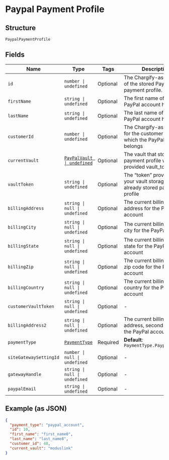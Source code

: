 
# Paypal Payment Profile

## Structure

`PaypalPaymentProfile`

## Fields

| Name | Type | Tags | Description |
|  --- | --- | --- | --- |
| `id` | `number \| undefined` | Optional | The Chargify-assigned ID of the stored PayPal payment profile. |
| `firstName` | `string \| undefined` | Optional | The first name of the PayPal account holder |
| `lastName` | `string \| undefined` | Optional | The last name of the PayPal account holder |
| `customerId` | `number \| undefined` | Optional | The Chargify-assigned id for the customer record to which the PayPal account belongs |
| `currentVault` | [`PayPalVault \| undefined`](../../doc/models/pay-pal-vault.md) | Optional | The vault that stores the payment profile with the provided vault_token. |
| `vaultToken` | `string \| undefined` | Optional | The “token” provided by your vault storage for an already stored payment profile |
| `billingAddress` | `string \| null \| undefined` | Optional | The current billing street address for the PayPal account |
| `billingCity` | `string \| null \| undefined` | Optional | The current billing address city for the PayPal account |
| `billingState` | `string \| null \| undefined` | Optional | The current billing address state for the PayPal account |
| `billingZip` | `string \| null \| undefined` | Optional | The current billing address zip code for the PayPal account |
| `billingCountry` | `string \| null \| undefined` | Optional | The current billing address country for the PayPal account |
| `customerVaultToken` | `string \| null \| undefined` | Optional | - |
| `billingAddress2` | `string \| null \| undefined` | Optional | The current billing street address, second line, for the PayPal account |
| `paymentType` | [`PaymentType`](../../doc/models/payment-type.md) | Required | **Default**: `PaymentType.PaypalAccount` |
| `siteGatewaySettingId` | `number \| null \| undefined` | Optional | - |
| `gatewayHandle` | `string \| null \| undefined` | Optional | - |
| `paypalEmail` | `string \| undefined` | Optional | - |

## Example (as JSON)

```json
{
  "payment_type": "paypal_account",
  "id": 10,
  "first_name": "first_name0",
  "last_name": "last_name8",
  "customer_id": 48,
  "current_vault": "moduslink"
}
```

